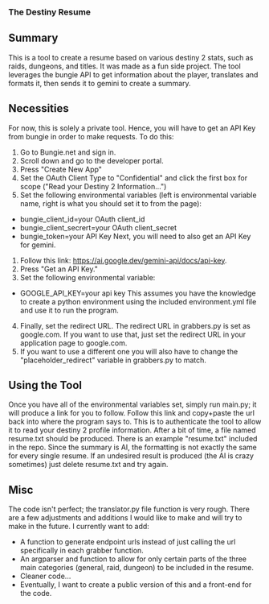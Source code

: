 ### The Destiny Resume ###
## Summary ##
This is a tool to create a resume based on various destiny 2 stats, such as raids, dungeons, and titles. It was made as a fun side project.
The tool leverages the bungie API to get information about the player, translates and formats it, then sends it to gemini to create a summary.

## Necessities ##
For now, this is solely a private tool. Hence, you will have to get an API Key from bungie in order to make requests. To do this:
1. Go to Bungie.net and sign in.
2. Scroll down and go to the developer portal.
3. Press "Create New App"
4. Set the OAuth Client Type to "Confidential" and click the first box for scope ("Read your Destiny 2 Information...")
5. Set the following environmental variables (left is environmental variable name, right is what you should set it to from the page):
* bungie_client_id=your OAuth client_id
* bungie_client_secrert=your OAuth client_secret
* bungie_token=your API Key
Next, you will need to also get an API Key for gemini.
1. Follow this link: https://ai.google.dev/gemini-api/docs/api-key.
2. Press "Get an API Key."
3. Set the following environmental variable: 
* GOOGLE_API_KEY=your api key
This assumes you have the knowledge to create a python environment using the included environment.yml file and use it to run the program.
4. Finally, set the redirect URL. The redirect URL in grabbers.py is set as google.com. If you want to use that, just set the redirect URL in your application page to google.com.
5. If you want to use a different one you will also have to change the "placeholder_redirect" variable in grabbers.py to match.

## Using the Tool ##
Once you have all of the environmental variables set, simply run main.py; it will produce a link for you to follow. Follow this link and copy+paste the url back into where the program says to. This is to authenticate the tool to allow it to read your destiny 2 profile information. 
After a bit of time, a file named resume.txt should be produced. There is an example "resume.txt" included in the repo. Since the summary is AI, the formatting is not exactly the same for every single resume.
If an undesired result is produced (the AI is crazy sometimes) just delete resume.txt and try again.

## Misc ##
The code isn't perfect; the translator.py file function is very rough. There are a few adjustments and additions I would like to make and will try to make in the future. I currently want to add:
* A function to generate endpoint urls instead of just calling the url specifically in each grabber function.
* An argparser and function to allow for only certain parts of the three main categories (general, raid, dungeon) to be included in the resume.
* Cleaner code...
* Eventually, I want to create a public version of this and a front-end for the code.